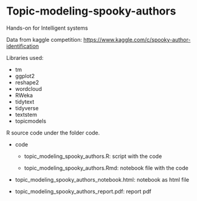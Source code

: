 # Topic-modeling-spooky-authors
Hands-on for Intelligent systems

Data from kaggle competition: https://www.kaggle.com/c/spooky-author-identification

Libraries used:
  - tm
  - ggplot2
  - reshape2
  - wordcloud
  - RWeka
  - tidytext
  - tidyverse
  - textstem
  - topicmodels

R source code under the folder code.

- code

  - topic_modeling_spooky_authors.R: script with the code 
  
  - topic_modeling_spooky_authors.Rmd: notebook file with the code
  
- topic_modeling_spooky_authors_notebook.html: notebook as html file

- topic_modeling_spooky_authors_report.pdf: report pdf
